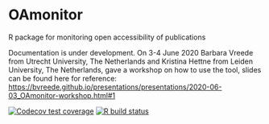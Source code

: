 # OAmonitor
R package for monitoring open accessibility of publications

Documentation is under development. On 3-4 June 2020 Barbara Vreede from Utrecht University, The Netherlands and Kristina Hettne from Leiden University, The Netherlands, gave a workshop on how to use the tool, slides can be found here for reference: https://bvreede.github.io/presentations/presentations/2020-06-03_OAmonitor-workshop.html#1

[![Codecov test
coverage](https://codecov.io/gh/bvreede/OAmonitor/branch/master/graph/badge.svg)](https://codecov.io/gh/bvreede/OAmonitor?branch=master) [![R build status](https://github.com/bvreede/OAmonitor/workflows/R-CMD-check/badge.svg)](https://github.com/bvreede/OAmonitor/actions)
